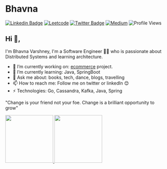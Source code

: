 # Bhavna
[![Linkedin Badge](https://img.shields.io/badge/-bhavnavarshney-blue?style=flat-square&logo=Linkedin&logoColor=white&link=https://www.linkedin.com/in/bhavna-varshney25/)](https://www.linkedin.com/in/bhavna-varshney25/)
[![Leetcode](https://img.shields.io/badge/-bhavnavarshney-yellow?style=flat-square&logo=leetcode&logoColor=white&link=https://leetcode.com/bhavna25/)](https://leetcode.com/bhavna25/)
[![Twitter Badge](https://img.shields.io/badge/-bhavnavarshney-blue?style=flat-square&logo=Twitter&logoColor=white&link=https://twitter.com/BhavnaVarshne18)](https://twitter.com/BhavnaVarshne18)
[![Medium](https://img.shields.io/badge/-bhavnavarshney-black?style=flat-square&logo=medium&logoColor=white&link=https://medium.com/@bhavna.varshney25)](https://medium.com/@bhavna.varshney25)
![Profile Views](https://komarev.com/ghpvc/?username=bhavnavarshney&color=green)

## Hi 👋, 
I'm Bhavna Varshney, I'm a Software Engineer 👩‍💻 who is passionate about Distributed Systems and learning architecture.

- 🔭 I’m currently working on: [ecommerce](https://github.com/bhavnavarshney/ecommerce) project.
- 🌱 I’m currently learning: Java, SpringBoot
- 💬 Ask me about: books, tech, dance, blogs, travelling
- 📫 How to reach me: Follow me on twitter or linkedIn 😊
- ⚡️ Technologies: Go, Cassandra, Kafka, Java, Spring

"Change is your friend not your foe. Change is a brilliant opportunity to grow"
<p align="justify">
  <a href="https://github.com/bhavnavarshney/github-readme-stats">
    <img
      height="150"
      src="https://github-readme-stats.vercel.app/api?username=bhavnavarshney&count_private=true&show_icons=true&custom_title=Github%20Status&show=issues&theme=radical"
    />
  </a>
   <a href="https://github.com/bhavnavarshney/github-readme-stats">
    <img
      height="150"
      src="https://github-readme-stats.vercel.app/api/top-langs/?username=bhavnavarshney&layout=compact&theme=radical" />
  </a>  
</p>
